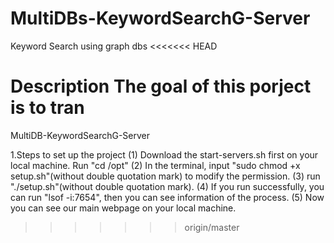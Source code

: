 # MultiDBs-KeywordSearchG-Server
Keyword Search using graph dbs
<<<<<<< HEAD

Description
The goal of this porject is to tran
=======
MultiDB-KeywordSearchG-Server

1.Steps to set up the project
(1) Download the start-servers.sh first on your local machine. Run "cd /opt"
(2) In the terminal, input "sudo chmod +x setup.sh"(without double quotation mark) to modify the permission.
(3) run "./setup.sh"(without double quotation mark).
(4) If you run successfully, you can run "lsof -i:7654", then you can see information of the process.
(5) Now you can see our main webpage on your local machine.
>>>>>>> origin/master
